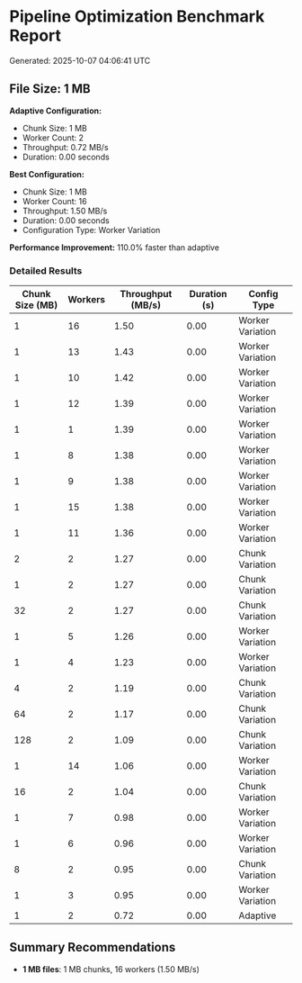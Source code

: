 # Pipeline Optimization Benchmark Report

Generated: 2025-10-07 04:06:41 UTC

## File Size: 1 MB

**Adaptive Configuration:**
- Chunk Size: 1 MB
- Worker Count: 2
- Throughput: 0.72 MB/s
- Duration: 0.00 seconds

**Best Configuration:**
- Chunk Size: 1 MB
- Worker Count: 16
- Throughput: 1.50 MB/s
- Duration: 0.00 seconds
- Configuration Type: Worker Variation

**Performance Improvement:** 110.0% faster than adaptive

### Detailed Results

| Chunk Size (MB) | Workers | Throughput (MB/s) | Duration (s) | Config Type |
|-----------------|---------|-------------------|--------------|-------------|
| 1 | 16 | 1.50 | 0.00 | Worker Variation |
| 1 | 13 | 1.43 | 0.00 | Worker Variation |
| 1 | 10 | 1.42 | 0.00 | Worker Variation |
| 1 | 12 | 1.39 | 0.00 | Worker Variation |
| 1 | 1 | 1.39 | 0.00 | Worker Variation |
| 1 | 8 | 1.38 | 0.00 | Worker Variation |
| 1 | 9 | 1.38 | 0.00 | Worker Variation |
| 1 | 15 | 1.38 | 0.00 | Worker Variation |
| 1 | 11 | 1.36 | 0.00 | Worker Variation |
| 2 | 2 | 1.27 | 0.00 | Chunk Variation |
| 1 | 2 | 1.27 | 0.00 | Chunk Variation |
| 32 | 2 | 1.27 | 0.00 | Chunk Variation |
| 1 | 5 | 1.26 | 0.00 | Worker Variation |
| 1 | 4 | 1.23 | 0.00 | Worker Variation |
| 4 | 2 | 1.19 | 0.00 | Chunk Variation |
| 64 | 2 | 1.17 | 0.00 | Chunk Variation |
| 128 | 2 | 1.09 | 0.00 | Chunk Variation |
| 1 | 14 | 1.06 | 0.00 | Worker Variation |
| 16 | 2 | 1.04 | 0.00 | Chunk Variation |
| 1 | 7 | 0.98 | 0.00 | Worker Variation |
| 1 | 6 | 0.96 | 0.00 | Worker Variation |
| 8 | 2 | 0.95 | 0.00 | Chunk Variation |
| 1 | 3 | 0.95 | 0.00 | Worker Variation |
| 1 | 2 | 0.72 | 0.00 | Adaptive |

## Summary Recommendations

- **1 MB files**: 1 MB chunks, 16 workers (1.50 MB/s)
